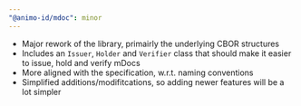 ```yaml
---
"@animo-id/mdoc": minor
---
```


- Major rework of the library, primairly the underlying CBOR structures
- Includes an `Issuer`, `Holder` and `Verifier` class that should make it easier to issue, hold and verify mDocs
- More aligned with the specification, w.r.t. naming conventions
- Simplified additions/modifitcations, so adding newer features will be a lot simpler
